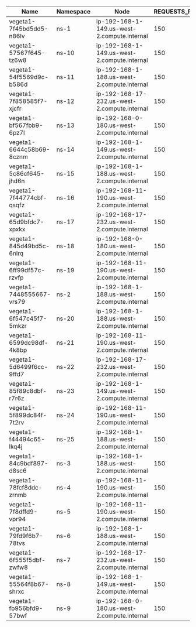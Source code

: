 | Name | Namespace | Node | REQUESTS_PER_SECOND | DURATION | CONNECTIONS | MAX_CONNECTIONS |
|------|-----------|------|---------------------|----------|-------------|-----------------|
| vegeta1-7f45bd5dd5-n86lv | ns-1 | ip-192-168-1-149.us-west-2.compute.internal | 150 | 10m | 100 | 100 |
| vegeta1-57567f645-tz6w8 | ns-10 | ip-192-168-1-149.us-west-2.compute.internal | 150 | 10m | 100 | 100 |
| vegeta1-54f5569d9c-b586d | ns-11 | ip-192-168-1-188.us-west-2.compute.internal | 150 | 10m | 100 | 100 |
| vegeta1-7f858585f7-xjcfr | ns-12 | ip-192-168-17-232.us-west-2.compute.internal | 150 | 10m | 100 | 100 |
| vegeta1-bf567fbb9-6pz7l | ns-13 | ip-192-168-0-180.us-west-2.compute.internal | 150 | 10m | 100 | 100 |
| vegeta1-6644c58b69-8cznm | ns-14 | ip-192-168-1-149.us-west-2.compute.internal | 150 | 10m | 100 | 100 |
| vegeta1-5c86cf645-jhd6n | ns-15 | ip-192-168-1-188.us-west-2.compute.internal | 150 | 10m | 100 | 100 |
| vegeta1-7f44774cbf-qsqfz | ns-16 | ip-192-168-11-190.us-west-2.compute.internal | 150 | 10m | 100 | 100 |
| vegeta1-65d9bfdc7-xpxkx | ns-17 | ip-192-168-17-232.us-west-2.compute.internal | 150 | 10m | 100 | 100 |
| vegeta1-845d49bd5c-6nlrq | ns-18 | ip-192-168-0-180.us-west-2.compute.internal | 150 | 10m | 100 | 100 |
| vegeta1-6ff99df57c-rzvfp | ns-19 | ip-192-168-11-190.us-west-2.compute.internal | 150 | 10m | 100 | 100 |
| vegeta1-7448555667-vrs79 | ns-2 | ip-192-168-1-188.us-west-2.compute.internal | 150 | 10m | 100 | 100 |
| vegeta1-6f547c45f7-5mkzr | ns-20 | ip-192-168-1-188.us-west-2.compute.internal | 150 | 10m | 100 | 100 |
| vegeta1-6599dc98df-4k8bp | ns-21 | ip-192-168-11-190.us-west-2.compute.internal | 150 | 10m | 100 | 100 |
| vegeta1-5d6499f6cc-9ffd7 | ns-22 | ip-192-168-17-232.us-west-2.compute.internal | 150 | 10m | 100 | 100 |
| vegeta1-85f89c8dbf-r7r6z | ns-23 | ip-192-168-1-149.us-west-2.compute.internal | 150 | 10m | 100 | 100 |
| vegeta1-5f899dc84f-7t2rv | ns-24 | ip-192-168-11-190.us-west-2.compute.internal | 150 | 10m | 100 | 100 |
| vegeta1-f44494c65-lkq4j | ns-25 | ip-192-168-1-188.us-west-2.compute.internal | 150 | 10m | 100 | 100 |
| vegeta1-84c9bdf897-d8sc6 | ns-3 | ip-192-168-1-188.us-west-2.compute.internal | 150 | 10m | 100 | 100 |
| vegeta1-78fcf8ddc-zrnmb | ns-4 | ip-192-168-11-190.us-west-2.compute.internal | 150 | 10m | 100 | 100 |
| vegeta1-7f8dffd9-vpr94 | ns-5 | ip-192-168-11-190.us-west-2.compute.internal | 150 | 10m | 100 | 100 |
| vegeta1-79fd9f6b7-78tvs | ns-6 | ip-192-168-1-188.us-west-2.compute.internal | 150 | 10m | 100 | 100 |
| vegeta1-6f555f5dbf-zwfw8 | ns-7 | ip-192-168-17-232.us-west-2.compute.internal | 150 | 10m | 100 | 100 |
| vegeta1-55564f8b67-shrxc | ns-8 | ip-192-168-1-149.us-west-2.compute.internal | 150 | 10m | 100 | 100 |
| vegeta1-fb956bfd9-57bwf | ns-9 | ip-192-168-0-180.us-west-2.compute.internal | 150 | 10m | 100 | 100 |

